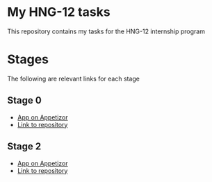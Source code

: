 # My HNG-12 tasks

This repository contains my tasks for the HNG-12 internship program

# Stages

The following are relevant links for each stage

## Stage 0

- [App on Appetizor](https://appetize.io/app/b_6kgkcyvn3xw6ak5mg6godcez64)
- [Link to repository](https://github.com/emeleonufavour/hng_mobile_tasks/tree/main/hng_0_task)

## Stage 2

- [App on Appetizor](https://appetize.io/app/b_scsx7kx2l2xsldksmrwfgqk53q)
- [Link to repository](https://github.com/emeleonufavour/hng_mobile_tasks/tree/main/hng_2_task)

